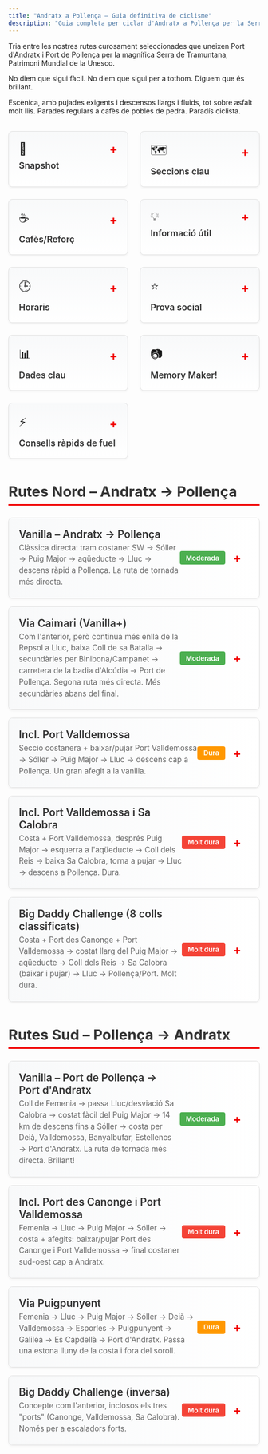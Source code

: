 ```yaml
---
title: "Andratx a Pollença – Guia definitiva de ciclisme"
description: "Guia completa per ciclar d'Andratx a Pollença per la Serra de Tramuntana"
---
```


Tria entre les nostres rutes curosament seleccionades que uneixen Port d'Andratx i Port de Pollença per la magnífica Serra de Tramuntana, Patrimoni Mundial de la Unesco.

No diem que sigui fàcil. No diem que sigui per a tothom. Diguem que és brillant.

Escènica, amb pujades exigents i descensos llargs i fluids, tot sobre asfalt molt llis. Parades regulars a cafès de pobles de pedra. Paradís ciclista.

<!-- INFO CARDS GRID -->
<div class="info-cards-wrapper">
<div class="info-cards-grid">
  <div class="info-card" onclick="toggleCard(this)">
    <div class="info-card-header">
      <div class="info-card-header-top">
        <span style="font-size: 1.5rem;">📸</span>
        <span class="card-toggle">+</span>
      </div>
      <h3>Snapshot</h3>
    </div>
    <div class="info-card-content">
      <p><strong>Per què aquesta ruta:</strong> D'una costa a l'altra per la Tramuntana vora el mar sobre asfalt llis – el millor dia en bici a Mallorca. Probablement el teu millor dia en bici. Ever.</p>
      <p><strong>Com funciona:</strong> Bus out, bike back. Agafa el bus programat per a bicicletes fins a Port d'Andratx (o el trajecte invers fins a Port de Pollença) i torna amb una de les rutes suggerides o la teva pròpia.</p>
      <p><strong>Serveis programats:</strong> Nosaltres ens encarreguem de la logística, tu relaxa't i gaudeix del millor de Mallorca. Reserva el bus programat des de qualsevol punt de sortida a la plataforma de reserves.</p>
      <p><a href="/ca/shuttle-bici/shuttle-home/">Veure horaris i reservar →</a></p>
    </div>
  </div>

  <div class="info-card" onclick="toggleCard(this)">
    <div class="info-card-header">
      <div class="info-card-header-top">
        <span style="font-size: 1.5rem;">🗺️</span>
        <span class="card-toggle">+</span>
      </div>
      <h3>Seccions clau</h3>
    </div>
    <div class="info-card-content">
      <p><strong>Estellencs a Deià:</strong> bellesa costanera.</p>
      <p><strong>Banyalbufar:</strong> res més a afegir.</p>
      <p><strong>Puig Major (des de Sóller):</strong> 14 km @ 6,2%, ~828 m. Llarg i constant; túnel(s) il·luminat(s) i després aqüeducte.</p>
      <p><strong>Coll dels Reis / Sa Calobra:</strong> afegit opcional – baixa al port i torna a pujar; paelles de llista d'imprescindibles.</p>
      <p><strong>Port Valldemossa i Port des Canonge:</strong> baixades curtes i dures d'anada i tornada, panoràmiques; "mini Sa Calobra" sense trànsit.</p>
      <p><strong>Coll de sa Batalla (pel costat de Lluc):</strong> porta al descens cap a Caimari i a carreteres secundàries fins a la carretera de la badia.</p>
      <p><strong>Coll de Sóller (línia alternativa):</strong> clàssic sinuós si evites la MA-10 alta.</p>
      <p><strong>Coll de Femenia (cara nord):</strong> pujada d'entrada sortint de Pollença cap a Lluc.</p>
      <p><strong>Coll de Femenia (cara nord):</strong> descens estil F1 de Lluc a Pollença.</p>
    </div>
  </div>

  <div class="info-card" onclick="toggleCard(this)">
    <div class="info-card-header">
      <div class="info-card-header-top">
        <span style="font-size: 1.5rem;">☕</span>
        <span class="card-toggle">+</span>
      </div>
      <h3>Cafès/Reforç</h3>
    </div>
    <div class="info-card-content">
      <p style="font-style: italic; margin-bottom: 0.5rem;">km aproximats des d'Andratx</p>
      <p><strong>Es Grau (≈13 km):</strong> vistes de balcó sobre els penya-segats; cafè ràpid.</p>
      <p><strong>Estellencs (≈17 km):</strong> "Cafetería Estellencs" – senzill i pràctic, just a la MA-10.</p>
      <p><strong>Banyalbufar (≈24 km):</strong> Son Tomàs (varietat + vistes) o Bellavista (vistes top; compte amb les bicis).</p>
      <p><strong>Valldemossa (≈39 km):</strong> moltes opcions; Ca'n Molinas per Cocas de Patata amb xocolata calenta.</p>
      <p><strong>Deià (≈48 km):</strong> fleca dins el supermercat de Marc & Vincent Reynés; el seu cafè també a Port de Sóller.</p>
      <p><strong>Sóller (≈58 km) – Sa Frontera:</strong> menú consistent abans del Puig Major.</p>
      <p><strong>Port de Sóller (desviament):</strong> opcions a primera línia de mar; Reynés Cycling Café per a pastís/cafè.</p>
      <p><strong>Aqüeducte / desviació Sa Calobra (≈80 km):</strong> OJ Shack – suc de taronja natural + snacks per pedalar.</p>
      <p><strong>Lluc / cim del Coll de sa Batalla (≈89 km):</strong> Repsol + cafè o Monestir de Lluc – ràpid o assegut.</p>
    </div>
  </div>

  <div class="info-card" onclick="toggleCard(this)">
    <div class="info-card-header">
      <div class="info-card-header-top">
        <span style="font-size: 1.5rem;">💡</span>
        <span class="card-toggle">+</span>
      </div>
      <h3>Informació útil</h3>
    </div>
    <div class="info-card-content">
      <p>Reserva a l'inici del viatge quan les cames encara són fresques i, amb 308 dies de sol l'any, si la meteo obliga a cancel·lar, encara tindràs un altre dia.</p>
      <p>Places limitades. Reserva amb temps.</p>
      <p>Serà sense cap dubte el teu millor dia a Mallorca.</p>
      <p>Arriba 10 minuts abans per a l'embalatge de la bici el mateix dia.</p>
      <p>És una sortida d'hora: molts llocs per esmorzar, cafè i WC a l'arribada.</p>
      <p>Cobertura de rescat: tranquil·litat. Molt recomanada. A vegades fallen bicis i cossos.</p>
      <p>Càrrega segura de bicis als remolcs: entre matalassos – estable i segura.</p>
      <p>Temps mitjà de tornada una mica més de 6 hores més parades en la ruta vanilla (la més curta).</p>
      <p>Els cafès apareixen sovint, mai més d'una hora entre opcions.</p>
      <p>Reforçar-se regularment és essencial.</p>
    </div>
  </div>

  <div class="info-card" onclick="toggleCard(this)">
    <div class="info-card-header">
      <div class="info-card-header-top">
        <span style="font-size: 1.5rem;">🕒</span>
        <span class="card-toggle">+</span>
      </div>
      <h3>Horaris</h3>
    </div>
    <div class="info-card-content">
      <p>Utilitza el bike bus cap a Port d'Andratx des de Port de Pollença/Alcúdia/Playa de Muro i des de Peguera, Playa de Palma i Santa Ponsa cap a Port de Pollença.</p>
      <p><a href="/ca/shuttle-bici/shuttle-home/">Veure horaris i reservar →</a></p>
    </div>
  </div>

  <div class="info-card" onclick="toggleCard(this)">
    <div class="info-card-header">
      <div class="info-card-header-top">
        <span style="font-size: 1.5rem;">⭐</span>
        <span class="card-toggle">+</span>
      </div>
      <h3>Prova social</h3>
    </div>
    <div class="info-card-content">
      <p><strong>Testimoni "18 sueques" (2016):</strong> dia Big Daddy de 162 km anomenat "el millor dia en bici" – els van encantar Canonge, Valldemossa, Sa Calobra; túnels il·luminats; final ràpid cap a Pollença. Tornen la temporada següent.</p>
      <p><strong>John McCracken (primavera 2025):</strong> el format d'anada et permet gaudir del paisatge sense convertir-ho en un ultra; destacats: sortida Gramola, trams de cingle MA-10, aproximació pel túnel de Monnàber al Puig Major, descens de Femenia "deixar-se anar".</p>
    </div>
  </div>

  <div class="info-card" onclick="toggleCard(this)">
    <div class="info-card-header">
      <div class="info-card-header-top">
        <span style="font-size: 1.5rem;">📊</span>
        <span class="card-toggle">+</span>
      </div>
      <h3>Dades clau</h3>
    </div>
    <div class="info-card-content">
      <p><strong>Pujada emblemàtica:</strong> Puig Major des de Sóller (sentit sud) – 14 km @ 6,2% (≈828 m).</p>
      <p><strong>Descens emblemàtic:</strong> Puig Major cap a Sóller (sentit nord) – 14 km @ 6,2% (≈828 m).</p>
    </div>
  </div>

  <div class="info-card" onclick="toggleCard(this)">
    <div class="info-card-header">
      <div class="info-card-header-top">
        <span style="font-size: 1.5rem;">📷</span>
        <span class="card-toggle">+</span>
      </div>
      <h3>Memory Maker!</h3>
    </div>
    <div class="info-card-content">
      <p><strong>Port de Valldemossa:</strong> versió mini – i potser millor? – de Sa Calobra (baixar i pujar).</p>
    </div>
  </div>

  <div class="info-card" onclick="toggleCard(this)">
    <div class="info-card-header">
      <div class="info-card-header-top">
        <span style="font-size: 1.5rem;">⚡</span>
        <span class="card-toggle">+</span>
      </div>
      <h3>Consells ràpids de fuel</h3>
    </div>
    <div class="info-card-content">
      <p><strong>Fuel ràpid per arribar a casa:</strong> OJ Shack a l'aqüeducte o cafè/benzinera de Sa Batalla (anant al Nord), Estellencs (anant al Sud).</p>
      <p><strong>Fuel escènic:</strong> Banyalbufar i Deià.</p>
      <p>Sóller és aproximadament a mig camí.</p>
      <p>Els cafès mai són a més d'una hora.</p>
    </div>
  </div>
</div>
</div>

<!-- CSS STYLING -->
<style>
.info-cards-wrapper {
  margin: 2rem 0;
}

.info-cards-grid {
  display: grid;
  grid-template-columns: repeat(3, 1fr);
  gap: 1.5rem;
  margin-bottom: 3rem;
}

@media (max-width: 1024px) {
  .info-cards-grid {
    grid-template-columns: repeat(2, 1fr);
  }
}

@media (max-width: 640px) {
  .info-cards-grid {
    grid-template-columns: 1fr;
  }
}

.info-card {
  background: linear-gradient(to bottom, #f8f9fa 0%, #ffffff 100%);
  border: 1px solid #e0e0e0;
  border-radius: 8px;
  padding: 1.25rem;
  cursor: pointer;
  transition: all 0.3s ease;
  box-shadow: 0 2px 4px rgba(0,0,0,0.05);
}

.info-card:hover {
  transform: translateY(-2px);
  box-shadow: 0 4px 12px rgba(0,0,0,0.1);
  border-color: #f10000;
}

.info-card-header {
  display: flex;
  flex-direction: column;
  gap: 0.5rem;
}

.info-card-header-top {
  display: flex;
  justify-content: space-between;
  align-items: center;
}

.info-card h3 {
  margin: 0;
  font-size: 1.1rem;
  font-weight: 600;
  color: #333;
}

.card-toggle {
  font-size: 1.5rem;
  font-weight: bold;
  color: #f10000;
  transition: transform 0.3s ease;
  user-select: none;
}

.info-card.expanded .card-toggle {
  transform: rotate(45deg);
}

.info-card-content {
  max-height: 0;
  overflow: hidden;
  transition: max-height 0.3s ease;
  margin-top: 0;
}

.info-card.expanded .info-card-content {
  max-height: 2000px;
  margin-top: 1rem;
  padding-top: 1rem;
  border-top: 1px solid #e0e0e0;
}

.info-card-content p {
  margin: 0.75rem 0;
  line-height: 1.6;
  color: #555;
}

.info-card-content p:first-child {
  margin-top: 0;
}

.info-card-content p:last-child {
  margin-bottom: 0;
}

.info-card-content a {
  color: #f10000;
  text-decoration: none;
  font-weight: 500;
}

.info-card-content a:hover {
  text-decoration: underline;
}

.routes-section {
  margin: 3rem 0;
}

.routes-section h2 {
  font-size: 1.8rem;
  margin-bottom: 1.5rem;
  color: #333;
  border-bottom: 3px solid #f10000;
  padding-bottom: 0.5rem;
}

.route-accordion {
  border: 1px solid #e0e0e0;
  border-radius: 8px;
  margin-bottom: 1rem;
  overflow: hidden;
  background: white;
  box-shadow: 0 2px 4px rgba(0,0,0,0.05);
}

.route-header {
  display: flex;
  justify-content: space-between;
  align-items: center;
  padding: 1.25rem;
  cursor: pointer;
  background: linear-gradient(to right, #f8f9fa 0%, #ffffff 100%);
  transition: background 0.3s ease;
}

.route-header:hover {
  background: linear-gradient(to right, #f0f0f0 0%, #f8f9fa 100%);
}

.route-title-group {
  flex: 1;
}

.route-title {
  font-size: 1.3rem;
  font-weight: 600;
  color: #333;
  margin: 0 0 0.25rem 0;
}

.route-subtitle {
  font-size: 0.95rem;
  color: #666;
  margin: 0;
  line-height: 1.5;
}

.route-meta {
  display: flex;
  align-items: center;
  gap: 1rem;
  margin-right: 1rem;
}

.difficulty-badge {
  padding: 0.35rem 0.75rem;
  border-radius: 4px;
  font-size: 0.85rem;
  font-weight: 600;
  white-space: nowrap;
}

.difficulty-moderate {
  background-color: #4CAF50;
  color: white;
}

.difficulty-hard {
  background-color: #FF9800;
  color: white;
}

.difficulty-very-hard {
  background-color: #f44336;
  color: white;
}

.route-toggle {
  font-size: 1.5rem;
  font-weight: bold;
  color: #f10000;
  transition: transform 0.3s ease;
  user-select: none;
}

.route-accordion.expanded .route-toggle {
  transform: rotate(45deg);
}

.route-content {
  max-height: 0;
  overflow: hidden;
  transition: max-height 0.4s ease;
}

.route-accordion.expanded .route-content {
  max-height: 5000px;
}

.route-content-inner {
  padding: 1.5rem;
  border-top: 1px solid #e0e0e0;
  background: white;
}

.route-map {
  width: 100%;
  height: 450px;
  margin-bottom: 1.5rem;
  border-radius: 8px;
  border: 1px solid #ddd;
}

.route-chart {
  width: 100%;
  height: 300px;
  margin-top: 1.5rem;
}
</style>

<!-- ROUTES SECTION -->
<div class="routes-section">
<h2>Rutes Nord – Andratx → Pollença</h2>

<div class="route-accordion" onclick="toggleRoute(this)" data-route="portandratx-pollenca-vanilla">
  <div class="route-header">
    <div class="route-title-group">
      <h3 class="route-title">Vanilla – Andratx → Pollença</h3>
      <p class="route-subtitle">Clàssica directa: tram costaner SW → Sóller → Puig Major → aqüeducte → Lluc → descens ràpid a Pollença. La ruta de tornada més directa.</p>
    </div>
    <div class="route-meta">
      <span class="difficulty-badge difficulty-moderate">Moderada</span>
      <span class="route-toggle">+</span>
    </div>
  </div>
  <div class="route-content">
    <div class="route-content-inner">
      <div id="map-portandratx-pollenca-vanilla" class="route-map"></div>
      <canvas id="chart-portandratx-pollenca-vanilla" class="route-chart"></canvas>
    </div>
  </div>
</div>

<div class="route-accordion" onclick="toggleRoute(this)" data-route="portandratx-pollenca-via-caimari">
  <div class="route-header">
    <div class="route-title-group">
      <h3 class="route-title">Via Caimari (Vanilla+)</h3>
      <p class="route-subtitle">Com l'anterior, però continua més enllà de la Repsol a Lluc, baixa Coll de sa Batalla → secundàries per Binibona/Campanet → carretera de la badia d'Alcúdia → Port de Pollença. Segona ruta més directa. Més secundàries abans del final.</p>
    </div>
    <div class="route-meta">
      <span class="difficulty-badge difficulty-moderate">Moderada</span>
      <span class="route-toggle">+</span>
    </div>
  </div>
  <div class="route-content">
    <div class="route-content-inner">
      <div id="map-portandratx-pollenca-via-caimari" class="route-map"></div>
      <canvas id="chart-portandratx-pollenca-via-caimari" class="route-chart"></canvas>
    </div>
  </div>
</div>

<div class="route-accordion" onclick="toggleRoute(this)" data-route="portandratx-pollenca-portvalldemossa">
  <div class="route-header">
    <div class="route-title-group">
      <h3 class="route-title">Incl. Port Valldemossa</h3>
      <p class="route-subtitle">Secció costanera + baixar/pujar Port Valldemossa → Sóller → Puig Major → Lluc → descens cap a Pollença. Un gran afegit a la vanilla.</p>
    </div>
    <div class="route-meta">
      <span class="difficulty-badge difficulty-hard">Dura</span>
      <span class="route-toggle">+</span>
    </div>
  </div>
  <div class="route-content">
    <div class="route-content-inner">
      <div id="map-portandratx-pollenca-portvalldemossa" class="route-map"></div>
      <canvas id="chart-portandratx-pollenca-portvalldemossa" class="route-chart"></canvas>
    </div>
  </div>
</div>

<div class="route-accordion" onclick="toggleRoute(this)" data-route="portandratx-pollenca-valldemossa-sacalobra">
  <div class="route-header">
    <div class="route-title-group">
      <h3 class="route-title">Incl. Port Valldemossa i Sa Calobra</h3>
      <p class="route-subtitle">Costa + Port Valldemossa, després Puig Major → esquerra a l'aqüeducte → Coll dels Reis → baixa Sa Calobra, torna a pujar → Lluc → descens a Pollença. Dura.</p>
    </div>
    <div class="route-meta">
      <span class="difficulty-badge difficulty-very-hard">Molt dura</span>
      <span class="route-toggle">+</span>
    </div>
  </div>
  <div class="route-content">
    <div class="route-content-inner">
      <div id="map-portandratx-pollenca-valldemossa-sacalobra" class="route-map"></div>
      <canvas id="chart-portandratx-pollenca-valldemossa-sacalobra" class="route-chart"></canvas>
    </div>
  </div>
</div>

<div class="route-accordion" onclick="toggleRoute(this)" data-route="portandratx-pollenca-big-daddy">
  <div class="route-header">
    <div class="route-title-group">
      <h3 class="route-title">Big Daddy Challenge (8 colls classificats)</h3>
      <p class="route-subtitle">Costa + Port des Canonge + Port Valldemossa → costat llarg del Puig Major → aqüeducte → Coll dels Reis → Sa Calobra (baixar i pujar) → Lluc → Pollença/Port. Molt dura.</p>
    </div>
    <div class="route-meta">
      <span class="difficulty-badge difficulty-very-hard">Molt dura</span>
      <span class="route-toggle">+</span>
    </div>
  </div>
  <div class="route-content">
    <div class="route-content-inner">
      <div id="map-portandratx-pollenca-big-daddy" class="route-map"></div>
      <canvas id="chart-portandratx-pollenca-big-daddy" class="route-chart"></canvas>
    </div>
  </div>
</div>
</div>

<div class="routes-section">
<h2>Rutes Sud – Pollença → Andratx</h2>

<div class="route-accordion" onclick="toggleRoute(this)" data-route="portpollenca-portandratx-vanilla">
  <div class="route-header">
    <div class="route-title-group">
      <h3 class="route-title">Vanilla – Port de Pollença → Port d'Andratx</h3>
      <p class="route-subtitle">Coll de Femenia → passa Lluc/desviació Sa Calobra → costat fàcil del Puig Major → 14 km de descens fins a Sóller → costa per Deià, Valldemossa, Banyalbufar, Estellencs → Port d'Andratx. La ruta de tornada més directa. Brillant!</p>
    </div>
    <div class="route-meta">
      <span class="difficulty-badge difficulty-moderate">Moderada</span>
      <span class="route-toggle">+</span>
    </div>
  </div>
  <div class="route-content">
    <div class="route-content-inner">
      <div id="map-portpollenca-portandratx-vanilla" class="route-map"></div>
      <canvas id="chart-portpollenca-portandratx-vanilla" class="route-chart"></canvas>
    </div>
  </div>
</div>

<div class="route-accordion" onclick="toggleRoute(this)" data-route="portpollenca-portandratx-canonge-valldemossa">
  <div class="route-header">
    <div class="route-title-group">
      <h3 class="route-title">Incl. Port des Canonge i Port Valldemossa</h3>
      <p class="route-subtitle">Femenia → Lluc → Puig Major → Sóller → costa + afegits: baixar/pujar Port des Canonge i Port Valldemossa → final costaner sud-oest cap a Andratx.</p>
    </div>
    <div class="route-meta">
      <span class="difficulty-badge difficulty-very-hard">Molt dura</span>
      <span class="route-toggle">+</span>
    </div>
  </div>
  <div class="route-content">
    <div class="route-content-inner">
      <div id="map-portpollenca-portandratx-canonge-valldemossa" class="route-map"></div>
      <canvas id="chart-portpollenca-portandratx-canonge-valldemossa" class="route-chart"></canvas>
    </div>
  </div>
</div>

<div class="route-accordion" onclick="toggleRoute(this)" data-route="portpollenca-portandratx-puigpunyent">
  <div class="route-header">
    <div class="route-title-group">
      <h3 class="route-title">Via Puigpunyent</h3>
      <p class="route-subtitle">Femenia → Lluc → Puig Major → Sóller → Deià → Valldemossa → Esporles → Puigpunyent → Galilea → Es Capdellà → Port d'Andratx. Passa una estona lluny de la costa i fora del soroll.</p>
    </div>
    <div class="route-meta">
      <span class="difficulty-badge difficulty-hard">Dura</span>
      <span class="route-toggle">+</span>
    </div>
  </div>
  <div class="route-content">
    <div class="route-content-inner">
      <div id="map-portpollenca-portandratx-puigpunyent" class="route-map"></div>
      <canvas id="chart-portpollenca-portandratx-puigpunyent" class="route-chart"></canvas>
    </div>
  </div>
</div>

<div class="route-accordion" onclick="toggleRoute(this)" data-route="portpollenca-portandratx-big-daddy">
  <div class="route-header">
    <div class="route-title-group">
      <h3 class="route-title">Big Daddy Challenge (inversa)</h3>
      <p class="route-subtitle">Concepte com l'anterior, inclosos els tres "ports" (Canonge, Valldemossa, Sa Calobra). Només per a escaladors forts.</p>
    </div>
    <div class="route-meta">
      <span class="difficulty-badge difficulty-very-hard">Molt dura</span>
      <span class="route-toggle">+</span>
    </div>
  </div>
  <div class="route-content">
    <div class="route-content-inner">
      <div id="map-portpollenca-portandratx-big-daddy" class="route-map"></div>
      <canvas id="chart-portpollenca-portandratx-big-daddy" class="route-chart"></canvas>
    </div>
  </div>
</div>
</div>

<!-- LEAFLET & CHART.JS -->
<link rel="stylesheet" href="https://unpkg.com/leaflet@1.9.4/dist/leaflet.css" />
<script src="https://unpkg.com/leaflet@1.9.4/dist/leaflet.js"></script>
<script src="https://cdn.jsdelivr.net/npm/chart.js@4.4.0/dist/chart.umd.min.js"></script>

<script>
// Card toggle functionality
function toggleCard(card) {
  card.classList.toggle('expanded');
}

// Route configuration
const routeConfigs = {
  'portandratx-pollenca-vanilla': {
    gpx: '/routes/portandratx-pollenca-vanilla-web.gpx',
    startName: 'Port d\'Andratx',
    endName: 'Port de Pollença',
    color: '#2E7D32'
  },
  'portandratx-pollenca-via-caimari': {
    gpx: '/routes/portandratx-pollenca-via-caimari-web.gpx',
    startName: 'Port d\'Andratx',
    endName: 'Port de Pollença (via Caimari)',
    color: '#1976D2'
  },
  'portandratx-pollenca-portvalldemossa': {
    gpx: '/routes/portandratx-pollenca-portvalldemossa-web.gpx',
    startName: 'Port d\'Andratx',
    endName: 'Port de Pollença',
    color: '#F57C00'
  },
  'portandratx-pollenca-valldemossa-sacalobra': {
    gpx: '/routes/portandratx-pollenca-valldemossa-sacalobra-web.gpx',
    startName: 'Port d\'Andratx',
    endName: 'Port de Pollença',
    color: '#C62828'
  },
  'portandratx-pollenca-big-daddy': {
    gpx: '/routes/portandratx-pollenca-big-daddy-web.gpx',
    startName: 'Port d\'Andratx',
    endName: 'Port de Pollença',
    color: '#6A1B9A'
  },
  'portpollenca-portandratx-vanilla': {
    gpx: '/routes/portpollenca-portandratx-vanilla-web.gpx',
    startName: 'Port de Pollença',
    endName: 'Port d\'Andratx',
    color: '#2E7D32'
  },
  'portpollenca-portandratx-canonge-valldemossa': {
    gpx: '/routes/portpollenca-portandratx-canonge-valldemossa-web.gpx',
    startName: 'Port de Pollença',
    endName: 'Port d\'Andratx',
    color: '#C62828'
  },
  'portpollenca-portandratx-puigpunyent': {
    gpx: '/routes/portpollenca-portandratx-puigpunyent-web.gpx',
    startName: 'Port de Pollença',
    endName: 'Port d\'Andratx',
    color: '#F57C00'
  },
  'portpollenca-portandratx-big-daddy': {
    gpx: '/routes/portpollenca-portandratx-big-daddy-web.gpx',
    startName: 'Port de Pollença',
    endName: 'Port d\'Andratx',
    color: '#6A1B9A'
  }
};

// Store initialized routes
const initializedRoutes = new Set();

// Route toggle functionality
function toggleRoute(accordion) {
  const wasExpanded = accordion.classList.contains('expanded');
  accordion.classList.toggle('expanded');

  // If expanding and not yet initialized, load the route
  if (!wasExpanded) {
    const routeId = accordion.getAttribute('data-route');
    if (!initializedRoutes.has(routeId)) {
      loadRoute(routeId);
      initializedRoutes.add(routeId);
    }
  }
}

// Custom marker icons
const startIcon = L.divIcon({
  className: 'custom-marker',
  html: '<div style="background-color: #22c55e; width: 12px; height: 12px; border-radius: 50%; border: 2px solid white; box-shadow: 0 2px 4px rgba(0,0,0,0.3);"></div>',
  iconSize: [12, 12],
  iconAnchor: [6, 6]
});

const endIcon = L.divIcon({
  className: 'custom-marker',
  html: '<div style="background-color: #ef4444; width: 12px; height: 12px; border-radius: 50%; border: 2px solid white; box-shadow: 0 2px 4px rgba(0,0,0,0.3);"></div>',
  iconSize: [12, 12],
  iconAnchor: [6, 6]
});

// Load and display route
async function loadRoute(routeId) {
  const config = routeConfigs[routeId];
  if (!config) return;

  try {
    const response = await fetch(config.gpx);
    const gpxText = await response.text();
    const parser = new DOMParser();
    const gpxDoc = parser.parseFromString(gpxText, 'text/xml');

    // Extract coordinates and elevations
    const trkpts = gpxDoc.querySelectorAll('trkpt');
    const coordinates = [];
    const elevations = [];
    let distance = 0;
    const distances = [0];

    trkpts.forEach((trkpt, index) => {
      const lat = parseFloat(trkpt.getAttribute('lat'));
      const lon = parseFloat(trkpt.getAttribute('lon'));
      const ele = parseFloat(trkpt.querySelector('ele')?.textContent || 0);

      coordinates.push({ lat, lon });
      elevations.push(ele);

      if (index > 0) {
        const prev = coordinates[index - 1];
        const R = 6371; // Earth's radius in km
        const dLat = (lat - prev.lat) * Math.PI / 180;
        const dLon = (lon - prev.lon) * Math.PI / 180;
        const a = Math.sin(dLat/2) * Math.sin(dLat/2) +
                  Math.cos(prev.lat * Math.PI / 180) * Math.cos(lat * Math.PI / 180) *
                  Math.sin(dLon/2) * Math.sin(dLon/2);
        const c = 2 * Math.atan2(Math.sqrt(a), Math.sqrt(1-a));
        distance += R * c;
        distances.push(distance);
      }
    });

    // Create map
    const mapDiv = document.getElementById(`map-${routeId}`);
    const map = L.map(mapDiv).setView([coordinates[0].lat, coordinates[0].lon], 10);

    L.tileLayer('https://{s}.tile.openstreetmap.org/{z}/{x}/{y}.png', {
      attribution: '© OpenStreetMap contributors'
    }).addTo(map);

    // Draw route
    const latlngs = coordinates.map(c => [c.lat, c.lon]);
    L.polyline(latlngs, { color: config.color, weight: 4, opacity: 0.7 }).addTo(map);

    // Add markers
    const lastIdx = coordinates.length - 1;
    L.marker([coordinates[0].lat, coordinates[0].lon], { icon: startIcon })
      .addTo(map)
      .bindPopup('<strong>Sortida:</strong> ' + config.startName);

    L.marker([coordinates[lastIdx].lat, coordinates[lastIdx].lon], { icon: endIcon })
      .addTo(map)
      .bindPopup('<strong>Arribada:</strong> ' + config.endName);

    // Fit bounds
    map.fitBounds(latlngs);

    // Create elevation chart
    const ctx = document.getElementById(`chart-${routeId}`).getContext('2d');
    new Chart(ctx, {
      type: 'line',
      data: {
        labels: distances.map(d => d.toFixed(1)),
        datasets: [{
          label: 'Altitud (m)',
          data: elevations,
          borderColor: config.color,
          backgroundColor: config.color + '33',
          fill: true,
          tension: 0.4,
          pointRadius: 0,
          borderWidth: 2
        }]
      },
      options: {
        responsive: true,
        maintainAspectRatio: false,
        plugins: {
          legend: { display: false },
          tooltip: {
            mode: 'index',
            intersect: false,
            callbacks: {
              title: (context) => 'Distància: ' + context[0].label + ' km',
              label: (context) => 'Altitud: ' + context.parsed.y.toFixed(0) + ' m'
            }
          }
        },
        scales: {
          x: {
            title: { display: true, text: 'Distància (km)' },
            grid: { display: false }
          },
          y: {
            title: { display: true, text: 'Altitud (m)' },
            beginAtZero: false
          }
        },
        interaction: {
          mode: 'nearest',
          axis: 'x',
          intersect: false
        }
      }
    });

  } catch (error) {
    console.error('Error loading route:', error);
  }
}
</script>
